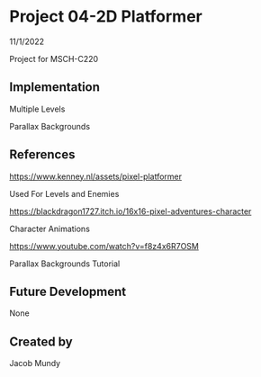 # Project 04-2D Platformer

11/1/2022

Project for MSCH-C220

## Implementation
Multiple Levels

Parallax Backgrounds


## References
https://www.kenney.nl/assets/pixel-platformer

Used For Levels and Enemies

https://blackdragon1727.itch.io/16x16-pixel-adventures-character

Character Animations

https://www.youtube.com/watch?v=f8z4x6R7OSM

Parallax Backgrounds Tutorial 

## Future Development
None

## Created by
Jacob Mundy
